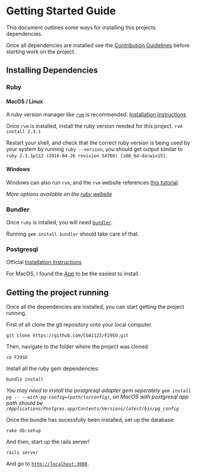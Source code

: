 # Getting Started Guide

This document outlines some ways for installing this projects dependencies.

Once all dependencies are installed see the [Contribution Guidelines](CONTRIBUTING.md) before starting work on the project.

## Installing Dependencies

### Ruby

#### MacOS / Linux

A ruby version manager like [`rvm`](https://rvm.io/) is recommended. [Installation Instructions](https://rvm.io/rvm/install)

Once `rvm` is installed, install the ruby version needed for this project. `rvm install 2.3.1`

Restart your shell, and check that the correct ruby version is being used by your system by running `ruby --version`, you should get output similar to `ruby 2.3.1p112 (2016-04-26 revision 54768) [x86_64-darwin15]`.

#### Windows

Windows can also run `rvm`, and the `rvm` website references [this tutorial](http://blog.developwithpassion.com/2012/03/30/installing-rvm-with-cygwin-on-windows/).


*More options available on the [ruby website](https://www.ruby-lang.org/en/documentation/installation/)*

### Bundler

Once `ruby` is intalled, you will need [`bundler`](http://bundler.io/).

Running `gem install bundler` should take care of that.

### Postgresql

Official [Installation Instructions](https://wiki.postgresql.org/wiki/Detailed_installation_guides)

For MacOS, I found the [App](http://postgresapp.com/) to be the easiest to install.

## Getting the project running

Once all the dependencies are installed, you can start getting the project running.

First of all clone the git repository onto your local computer.

`git clone https://github.com/CGA1123/F29SO.git`

Then, navigate to the folder where the project was cloned.

`cd F29SO`

Install all the ruby gem dependencies:

`bundle install`

*You may need to install the postgresql adapter gem seperately `gem install pg -- --with-pg-config=(path/to/config)`, on MacOS with postgresql app path should be `/Applications/Postgres.app/Contents/Versions/latest/bin/pg_config`*

Once the bundle has sucessfully been installed, set up the database:

`rake db:setup`

And then, start up the rails server!

`rails server`

And go to [`http://localhost:3000`](http://localhost:3000).
